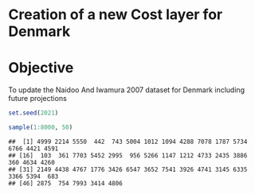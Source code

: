 Creation of a new Cost layer for Denmark
================

# Objective

To update the Naidoo And Iwamura 2007 dataset for Denmark including
future projections

``` r
set.seed(2021)

sample(1:8000, 50)
```

    ##  [1] 4999 2214 5550  442  743 5004 1012 1094 4288 7078 1787 5734 6766 4421 4591
    ## [16]  103  361 7703 5452 2995  956 5266 1147 1212 4733 2435 3886  360 4634 4260
    ## [31] 2149 4438 4767 1776 3426 6547 3652 7541 3926 4741 3145 6335 3366 5394  683
    ## [46] 2875  754 7993 3414 4806

